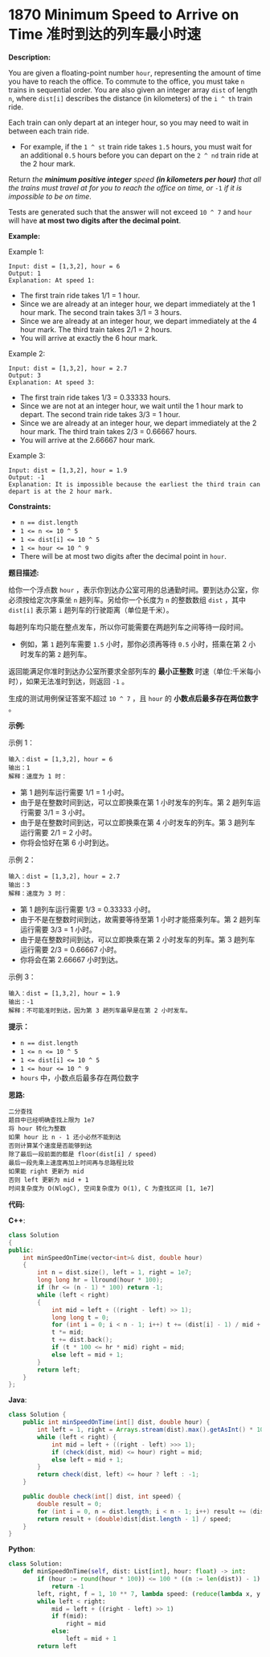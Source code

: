 # 1870 Minimum Speed to Arrive on Time 准时到达的列车最小时速

__Description:__

You are given a floating-point number `hour`, representing the amount of time you have to reach the office. To commute to the office, you must take `n` trains in sequential order. You are also given an integer array `dist` of length `n`, where `dist[i]` describes the distance (in kilometers) of the `i ^ th` train ride.

Each train can only depart at an integer hour, so you may need to wait in between each train ride.

- For example, if the `1 ^ st` train ride takes `1.5` hours, you must wait for an additional `0.5` hours before you can depart on the `2 ^ nd` train ride at the 2 hour mark.

Return _the __minimum positive integer__ speed __(in kilometers per hour)__ that all the trains must travel at for you to reach the office on time, or_ `-1` _if it is impossible to be on time_.

Tests are generated such that the answer will not exceed `10 ^ 7` and `hour` will have __at most two digits after the decimal point__.

__Example:__

Example 1:

```text
Input: dist = [1,3,2], hour = 6
Output: 1
Explanation: At speed 1:
```

- The first train ride takes 1/1 = 1 hour.
- Since we are already at an integer hour, we depart immediately at the 1 hour mark. The second train takes 3/1 = 3 hours.
- Since we are already at an integer hour, we depart immediately at the 4 hour mark. The third train takes 2/1 = 2 hours.
- You will arrive at exactly the 6 hour mark.

Example 2:

```text
Input: dist = [1,3,2], hour = 2.7
Output: 3
Explanation: At speed 3:
```

- The first train ride takes 1/3 = 0.33333 hours.
- Since we are not at an integer hour, we wait until the 1 hour mark to depart. The second train ride takes 3/3 = 1 hour.
- Since we are already at an integer hour, we depart immediately at the 2 hour mark. The third train takes 2/3 = 0.66667 hours.
- You will arrive at the 2.66667 hour mark.

Example 3:

```text
Input: dist = [1,3,2], hour = 1.9
Output: -1
Explanation: It is impossible because the earliest the third train can depart is at the 2 hour mark.
```

__Constraints:__

- `n == dist.length`
- `1 <= n <= 10 ^ 5`
- `1 <= dist[i] <= 10 ^ 5`
- `1 <= hour <= 10 ^ 9`
- There will be at most two digits after the decimal point in `hour`.

__题目描述:__

给你一个浮点数 `hour` ，表示你到达办公室可用的总通勤时间。要到达办公室，你必须按给定次序乘坐 `n` 趟列车。另给你一个长度为 `n` 的整数数组 `dist` ，其中 `dist[i]` 表示第 `i` 趟列车的行驶距离（单位是千米）。

每趟列车均只能在整点发车，所以你可能需要在两趟列车之间等待一段时间。

- 例如，第 `1` 趟列车需要 `1.5` 小时，那你必须再等待 `0.5` 小时，搭乘在第 2 小时发车的第 `2` 趟列车。

返回能满足你准时到达办公室所要求全部列车的 __最小正整数__ 时速（单位:千米每小时），如果无法准时到达，则返回 `-1` 。

生成的测试用例保证答案不超过 `10 ^ 7` ，且 `hour` 的 __小数点后最多存在两位数字__ 。

__示例:__

示例 1：

```text
输入：dist = [1,3,2], hour = 6
输出：1
解释：速度为 1 时：
```

- 第 1 趟列车运行需要 1/1 = 1 小时。
- 由于是在整数时间到达，可以立即换乘在第 1 小时发车的列车。第 2 趟列车运行需要 3/1 = 3 小时。
- 由于是在整数时间到达，可以立即换乘在第 4 小时发车的列车。第 3 趟列车运行需要 2/1 = 2 小时。
- 你将会恰好在第 6 小时到达。

示例 2：

```text
输入：dist = [1,3,2], hour = 2.7
输出：3
解释：速度为 3 时：
```

- 第 1 趟列车运行需要 1/3 = 0.33333 小时。
- 由于不是在整数时间到达，故需要等待至第 1 小时才能搭乘列车。第 2 趟列车运行需要 3/3 = 1 小时。
- 由于是在整数时间到达，可以立即换乘在第 2 小时发车的列车。第 3 趟列车运行需要 2/3 = 0.66667 小时。
- 你将会在第 2.66667 小时到达。

示例 3：

```text
输入：dist = [1,3,2], hour = 1.9
输出：-1
解释：不可能准时到达，因为第 3 趟列车最早是在第 2 小时发车。
```

__提示：__

- `n == dist.length`
- `1 <= n <= 10 ^ 5`
- `1 <= dist[i] <= 10 ^ 5`
- `1 <= hour <= 10 ^ 9`
- `hours` 中，小数点后最多存在两位数字

__思路:__

```text
二分查找
题目中已经明确查找上限为 1e7
将 hour 转化为整数
如果 hour 比 n - 1 还小必然不能到达
否则计算某个速度是否能够到达
除了最后一段前面的都是 floor(dist[i] / speed)
最后一段先乘上速度再加上时间再与总路程比较
如果能 right 更新为 mid
否则 left 更新为 mid + 1
时间复杂度为 O(NlogC), 空间复杂度为 O(1), C 为查找区间 [1, 1e7]
```

__代码:__

__C++__:

```C++
class Solution 
{
public:
    int minSpeedOnTime(vector<int>& dist, double hour) 
    {
        int n = dist.size(), left = 1, right = 1e7;
        long long hr = llround(hour * 100);
        if (hr <= (n - 1) * 100) return -1;
        while (left < right)
        {
            int mid = left + ((right - left) >> 1);
            long long t = 0;
            for (int i = 0; i < n - 1; i++) t += (dist[i] - 1) / mid + 1;
            t *= mid;
            t += dist.back();
            if (t * 100 <= hr * mid) right = mid;
            else left = mid + 1;
        }
        return left;
    }
};
```

__Java__:

```Java
class Solution {
    public int minSpeedOnTime(int[] dist, double hour) {
        int left = 1, right = Arrays.stream(dist).max().getAsInt() * 100;
        while (left < right) {
            int mid = left + ((right - left) >>> 1);
            if (check(dist, mid) <= hour) right = mid;
            else left = mid + 1;
        }
        return check(dist, left) <= hour ? left : -1;
    }

    public double check(int[] dist, int speed) {
        double result = 0;
        for (int i = 0, n = dist.length; i < n - 1; i++) result += (dist[i] + speed - 1) / speed;
        return result + (double)dist[dist.length - 1] / speed;
    }
}
```

__Python__:

```Python
class Solution:
    def minSpeedOnTime(self, dist: List[int], hour: float) -> int:
        if (hour := round(hour * 100)) <= 100 * ((n := len(dist)) - 1):
            return -1
        left, right, f = 1, 10 ** 7, lambda speed: (reduce(lambda x, y: x + (y - 1) // speed + 1, [0] + dist[:-1]) * speed + dist[-1]) * 100 <= hour * speed
        while left < right:
            mid = left + ((right - left) >> 1)
            if f(mid):
                right = mid
            else:
                left = mid + 1
        return left
```
